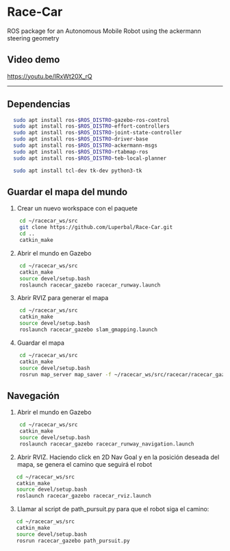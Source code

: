 # Race-Car
ROS package for an Autonomous Mobile Robot using the ackermann steering geometry

## Video demo
https://youtu.be/IRxWt20X_rQ

-----------------------------------------------------------------------------------------------------------------------------------------------------------
## Dependencias
```bash
  sudo apt install ros-$ROS_DISTRO-gazebo-ros-control
  sudo apt install ros-$ROS_DISTRO-effort-controllers
  sudo apt install ros-$ROS_DISTRO-joint-state-controller
  sudo apt install ros-$ROS_DISTRO-driver-base
  sudo apt install ros-$ROS_DISTRO-ackermann-msgs
  sudo apt install ros-$ROS_DISTRO-rtabmap-ros
  sudo apt install ros-$ROS_DISTRO-teb-local-planner

  sudo apt install tcl-dev tk-dev python3-tk
```
  
## Guardar el mapa del mundo
1. Crear un nuevo workspace con el paquete
```bash
    cd ~/racecar_ws/src
    git clone https://github.com/Luperbal/Race-Car.git
    cd ..
    catkin_make
 ```
2. Abrir el mundo en Gazebo
```bash
    cd ~/racecar_ws/src
    catkin_make
    source devel/setup.bash
    roslaunch racecar_gazebo racecar_runway.launch
```
3. Abrir RVIZ para generar el mapa
```bash
    cd ~/racecar_ws/src
    catkin_make
    source devel/setup.bash
    roslaunch racecar_gazebo slam_gmapping.launch
```
4. Guardar el mapa
```bash
    cd ~/racecar_ws/src
    catkin_make
    source devel/setup.bash
    rosrun map_server map_saver -f ~/racecar_ws/src/racecar/racecar_gazebo/map/mapa
```
  
## Navegación
1. Abrir el mundo en Gazebo
```bash
    cd ~/racecar_ws/src
    catkin_make
    source devel/setup.bash
    roslaunch racecar_gazebo racecar_runway_navigation.launch
 ```
 2. Abrir RVIZ. Haciendo click en 2D Nav Goal y en la posición deseada del mapa, se genera el camino que seguirá el robot
 ```bash
    cd ~/racecar_ws/src
    catkin_make
    source devel/setup.bash
    roslaunch racecar_gazebo racecar_rviz.launch
 ```
3. Llamar al script de path\_pursuit.py para que el robot siga el camino:
 ```bash
    cd ~/racecar_ws/src
    catkin_make
    source devel/setup.bash
    rosrun racecar_gazebo path_pursuit.py
 ```
